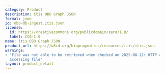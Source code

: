 ```yaml
---
category: Product
description: itis OBO Graph JSON
format: json
id: obo-db-ingest.itis.json
license:
  id: https://creativecommons.org/publicdomain/zero/1.0/
  label: CC0-1.0
name: itis OBO Graph JSON
product_url: https://w3id.org/biopragmatics/resources/itis/itis.json
warnings:
- 'File was not able to be retrieved when checked on 2025-08-12: HTTP 404 error when
  accessing file'
layout: product_detail
---
```

